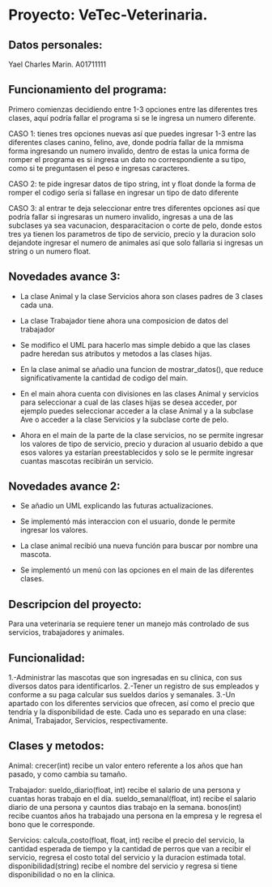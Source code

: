 # Proyecto: VeTec-Veterinaria.

## Datos personales:
Yael Charles Marin.
A01711111

## Funcionamiento del programa:
Primero comienzas decidiendo entre 1-3 opciones entre las diferentes tres clases, aquí podría fallar el programa si se le ingresa un numero diferente.

CASO 1:
tienes tres opciones nuevas así que puedes ingresar 1-3 entre las diferentes clases canino, felino, ave, donde podría fallar de la mmisma forma ingresando un numero invalido, dentro de estas la unica forma de romper el programa es si ingresa un dato no correspondiente a su tipo, como si te preguntasen el peso e ingresas caracteres.

CASO 2:
te pide ingresar datos de tipo string, int y float donde la forma de romper el codigo sería si fallase en ingresar un tipo de dato diferente

CASO 3: 
al entrar te deja seleccionar entre tres diferentes opciones así que podría fallar si ingresaras un numero invalido, ingresas a una de las subclases ya sea vacunacion, desparacitacion o corte de pelo, donde estos tres ya tienen los parametros de tipo de servicio, precio y la duracion solo dejandote ingresar el numero de animales así que solo fallaria si ingresas un string o un numero float.

## Novedades avance 3:
- La clase Animal y la clase Servicios ahora son clases padres de 3 clases cada una.

- La clase Trabajador tiene ahora una composicion de datos del trabajador

- Se modifico el UML para hacerlo mas simple debido a que las clases padre heredan sus atributos y metodos a las clases hijas.

- En la clase animal se añadio una funcion de mostrar_datos(), que reduce significativamente la cantidad de codigo del main.

- En el main ahora cuenta con divisiones en las clases Animal y servicios para seleccionar a cual de las clases hijas se desea acceder, por ejemplo puedes seleccionar acceder a la clase Animal y a la subclase Ave o acceder a la clase Servicios y la subclase corte de pelo.

- Ahora en el main de la parte de la clase servicios, no se permite ingresar los valores de tipo de servicio, precio y duracion al usuario debido a que esos valores ya estarían preestablecidos y solo se le permite ingresar cuantas mascotas recibirán un servicio.

## Novedades avance 2:
- Se añadio un UML explicando las futuras actualizaciones.

- Se implementó más interaccion con el usuario, donde le permite ingresar los valores.

- La clase animal recibió una nueva función para buscar por nombre una mascota.

- Se implementó un menú con las opciones en el main de las diferentes clases.

## Descripcion del proyecto:
Para una veterinaria se requiere tener un manejo más controlado de sus servicios, trabajadores y animales.

## Funcionalidad:
1.-Administrar las mascotas que son ingresadas en su clinica, con sus diversos datos para identificarlos.
2.-Tener un registro de sus empleados y conforme a su paga calcular sus sueldos darios y semanales.
3.-Un apartado con los diferentes servicios que ofrecen, así como el precio que tendría y la disponibilidad de este.
Cada uno es separado en una clase: Animal, Trabajador, Servicios, respectivamente. 

## Clases y metodos:
Animal: crecer(int) recibe un valor entero referente a los años que han pasado, y como cambia su tamaño.

Trabajador: sueldo_diario(float, int) recibe el salario de una persona y cuantas horas trabajo en el día.
            sueldo_semanal(float, int) recibe el salario diario de una persona y cauntos dias trabajo en la semana.
            bonos(int) recibe cuantos años ha trabajado una persona en la empresa y le regresa el bono que le corresponde.
            
Servicios: calcula_costo(float, float, int) recibe el precio del servicio, la cantidad esperada de tiempo y la cantidad de perros que van a recibir el servicio, regresa el costo total del servicio y la duracion estimada total.
            disponibilidad(string) recibe el nombre del servicio y regresa si tiene disponibilidad o no en la clinica.



